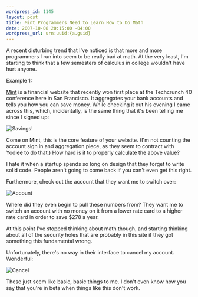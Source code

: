 ```yaml
--- 
wordpress_id: 1145
layout: post
title: Mint Programmers Need to Learn How to Do Math
date: 2007-10-08 20:15:00 -04:00
wordpress_url: urn:uuid:{a.guid}
---
```

<p>A recent disturbing trend that I've noticed is that more and more programmers I run into seem to be really bad at math.  At the very least, I'm starting to think that a few semesters of calculus in college wouldn't have hurt anyone.</p>

<p>Example 1:  </p>

<p><a href="http://www.mint.com">Mint</a> is a financial website that recently won first place at the Techcrunch 40 conference here in San Francisco.  It aggregates your bank accounts and tells you how you can save money.  While checking it out his evening I came across this, which, incidentally, is the same thing that it's been telling me since I signed up:</p>

<p><img src="http://farm3.static.flickr.com/2235/1520354432_c0e1f2245a_o.gif" alt="Savings!" title="Savings!"/></p>

<p>Come on Mint, this is the core feature of your website.  (I'm not counting the account sign in and aggregation piece, as they seem to contract with Yodlee to do that.)  How hard is it to properly calculate the above value?  </p>

<p>I hate it when a startup spends so long on design that they forget to write solid code.  People aren't going to come back if you can't even get this right.</p>

<p>Furthermore, check out the account that they want me to switch over:</p>

<p><img src="http://farm3.static.flickr.com/2302/1519493501_31ec9885bf_o.gif" alt="Account" title="Account"/></p>

<p>Where did they even begin to pull these numbers from?  They want me to switch an account with no money on it from a lower rate card to a higher rate card in order to save $278 a year.</p>

<p>At this point I've stopped thinking about math though, and starting thinking about all of the security holes that are probably in this site if they got something this fundamental wrong.  </p>

<p>Unfortunately, there's no way in their interface to cancel my account.  Wonderful:</p>

<p><img src="http://farm3.static.flickr.com/2114/1520595744_7355c205ef_o.gif" alt="Cancel" title="Cancel"/></p>

<p>These just seem like basic, basic things to me.  I don't even know how you say that you're in beta when things like this don't work.</p>
